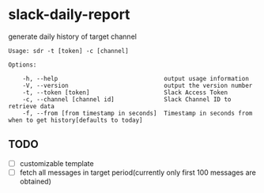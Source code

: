 slack-daily-report
==================

generate daily history of target channel

```
Usage: sdr -t [token] -c [channel]

Options:

    -h, --help                              output usage information
    -V, --version                           output the version number
    -t, --token [token]                     Slack Access Token
    -c, --channel [channel id]              Slack Channel ID to retrieve data
    -f, --from [from timestamp in seconds]  Timestamp in seconds from when to get history[defaults to today]
```


## TODO

- [ ] customizable template
- [ ] fetch all messages in target period(currently only first 100 messages are obtained)
